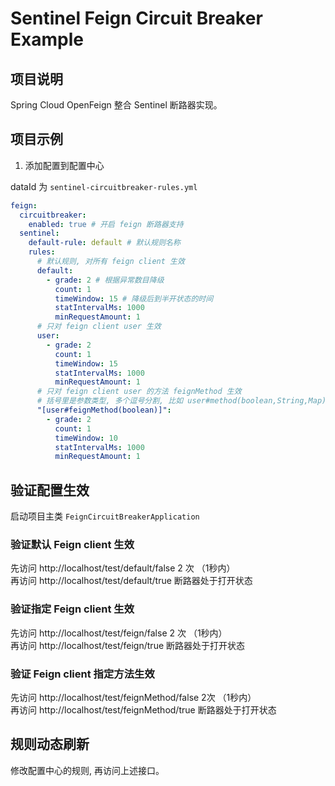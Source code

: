 # Sentinel Feign Circuit Breaker Example

## 项目说明

Spring Cloud OpenFeign 整合 Sentinel 断路器实现。

## 项目示例

1. 添加配置到配置中心

dataId 为 `sentinel-circuitbreaker-rules.yml`

```yaml
feign:
  circuitbreaker:
    enabled: true # 开启 feign 断路器支持
  sentinel:
    default-rule: default # 默认规则名称
    rules:
      # 默认规则, 对所有 feign client 生效
      default:
        - grade: 2 # 根据异常数目降级
          count: 1
          timeWindow: 15 # 降级后到半开状态的时间
          statIntervalMs: 1000
          minRequestAmount: 1
      # 只对 feign client user 生效
      user:
        - grade: 2
          count: 1
          timeWindow: 15
          statIntervalMs: 1000
          minRequestAmount: 1
      # 只对 feign client user 的方法 feignMethod 生效
      # 括号里是参数类型, 多个逗号分割, 比如 user#method(boolean,String,Map)
      "[user#feignMethod(boolean)]":
        - grade: 2
          count: 1
          timeWindow: 10
          statIntervalMs: 1000
          minRequestAmount: 1
```

## 验证配置生效

启动项目主类 `FeignCircuitBreakerApplication`

### 验证默认 Feign client 生效

先访问 http://localhost/test/default/false 2 次 （1秒内）  
再访问 http://localhost/test/default/true 断路器处于打开状态

### 验证指定 Feign client 生效

先访问 http://localhost/test/feign/false 2 次 （1秒内）  
再访问 http://localhost/test/feign/true 断路器处于打开状态

### 验证 Feign client 指定方法生效

先访问 http://localhost/test/feignMethod/false 2次 （1秒内）  
再访问 http://localhost/test/feignMethod/true 断路器处于打开状态

## 规则动态刷新

修改配置中心的规则, 再访问上述接口。
